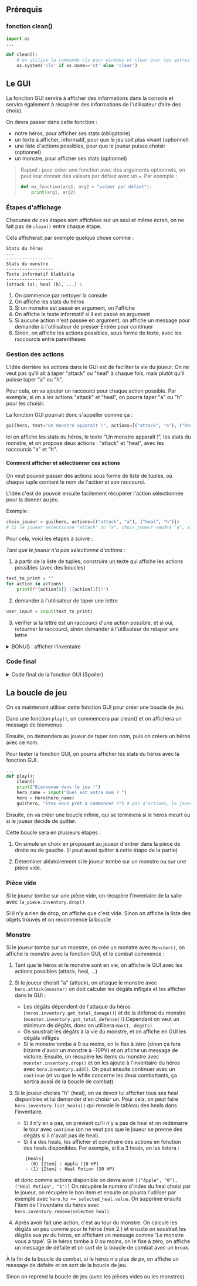 ## Prérequis


### fonction clean()

```python
import os
...

def clean():
    # on utilise la commande cls pour windows et clear pour les autres systèmes
    os.system('cls' if os.name=='nt' else 'clear')
```

## Le GUI

La fonction GUI servira à afficher des informations dans la console et servira également à récupérer des informations de l'utilisateur (faire des choix).

On devra passer dans cette fonction :
- notre héros, pour afficher ses stats (obligatoire)
- un texte à afficher, informatif, pour que le jeu soit plus vivant (optionnel)
- une liste d'actions possibles, pour que le joueur puisse choisir (optionnel)
- un monstre, pour afficher ses stats (optionnel)

> Rappel : pour créer une fonction avec des arguments optionnels, on peut leur donner des valeurs par défaut avec un `=`. Par exemple :
> ```python
> def ma_fonction(arg1, arg2 = "valeur par défaut"):
>     print(arg1, arg2)
> ```

### Étapes d'affichage

Chacunes de ces étapes sont affichées sur un seul et même écran, on ne fait pas de `clean()` entre chaque étape.

Cela afficherait par exemple quelque chose comme :

```
Stats du héros
...
------------------
Stats du monstre
------------------
Texte informatif blablabla
------------------
[attack (a), heal (h), ...] : 
```

1. On commence par nettoyer la console
2. On affiche les stats du héros
3. Si un monstre est passé en argument, on l'affiche
4. On affiche le texte informatif si il est passé en argument
5. Si aucune action n'est passée en argument, on affiche un message pour demander à l'utilisateur de presser Entrée pour continuer
6. Sinon, on affiche les actions possibles, sous forme de texte, avec les raccourcis entre parenthèses

### Gestion des actions

L'idée derrière les actions dans le GUI est de faciliter la vie du joueur. On ne veut pas qu'il ait à taper "attack" ou "heal" à chaque fois, mais plutôt qu'il puisse taper "a" ou "h".

Pour cela, on va ajouter un raccourci pour chaque action possible. Par exemple, si on a les actions "attack" et "heal", on pourra taper "a" ou "h" pour les choisir.

La fonction GUI pourrait donc s'appeller comme ça :

```python
gui(hero, text="Un monstre apparaît !", actions=[("attack", "a"), ("heal", "h")], monster=monster)
```

Ici on affiche les stats du héros, le texte "Un monstre apparaît !", les stats du monstre, et on propose deux actions : "attack" et "heal", avec les raccourcis "a" et "h".

#### Comment afficher et sélectionner ces actions

On veut pouvoir passer des actions sous forme de liste de tuples, où chaque tuple contient le nom de l'action et son raccourci.

L'idée c'est de pouvoir ensuite facilement récupérer l'action sélectionnée pour la donner au jeu.

Exemple :

```python
choix_joueur = gui(hero, actions=[("attack", "a"), ("heal", "h")])
# Si le joueur sélectionne "attack" ou "a", choix_joueur vaudra "a", si il sélectionne "heal" ou 'h', choix_joueur vaudra "h"
```

Pour cela, voici les étapes à suivre :

*Tant que le joueur n'a pas sélectionné d'actions :*

1. à partir de la liste de tuples, construire un texte qui affiche les actions possibles (avec des boucles)

```python
text_to_print = ""
for action in actions:
    print(f"{action[0]} ({action[1]})")
```

2. demander à l'utilisateur de taper une lettre

```python
user_input = input(text_to_print)
```

3. vérifier si la lettre est un raccourci d'une action possible, et si oui, retourner le raccourci, sinon demander à l'utilisateur de retaper une lettre

<details>
<summary>
BONUS : afficher l'inventaire
</summary>
Vous pouvez ajouter dans la boucle, une option pour afficher l'inventaire. L'idée est d'afficher seulement l'inventaire, puis revenir à l'écran précédent.

Pour ça, on peut déjà commencer par ajouter une action "inventory" avec le raccourci "i" dans la liste d'actions.

```python
actions_copy = actions.copy()
actions_copy.append(("inventory", "i"))
```

Ensuite, dans la boucle, on affiche cette action en plus des autres, et on vérifie si l'utilisateur a tapé "i" pour afficher l'inventaire.

Si c'est le cas, on fait un clean(), on affiche l'inventaire et on demande à l'utilisateur de presser Entrée pour continuer.

Ensuite, pour revenir rapidement à l'écran précédent, le plus simple est de rappeler la fonction GUI avec les mêmes arguments que la première fois.

```python
if user_input == "i":
    clean()
    print(hero.inventory)
    input("Press Enter to continue...")
    return gui(hero, text, actions, monster)
else:
    return user_input
```
</details>

### Code final

<details>
<summary>
Code final de la fonction GUI (Spoiler)
</summary>
    
```python
def gui(hero, text = "", actions = [], monster = None):
    clean()
    print(hero)
    if (monster != None):
        print("------------------")
        print(monster)
    print("------------------")
    if (text != ""):
        print(text)
        print("------------------")
    if (len(actions) == 0):
        input("Press Enter to continue...")
        return
    else:
        # ajouter la possibilité de quitter et de regarder dans l'inventaire
        final_actions = actions.copy()
        final_actions.append(("inventory", "i"))
        final_actions.append(("quit", "q")) # on peut quitter dans tous les cas

        # construire le texte de sélection du choix [attack (a), heal (h), ...]
        action_text = ", ".join([f"{choice[0]} ({choice[1]})" for choice in final_actions])

        while(True):
            user_input = input(f"[{action_text}] : ")
            for choice in final_actions: # on vérifie que l'utilisateur a tapé un raccourci valide
                if user_input in choice:
                    # gestion de l'inventaire
                    if "i" in choice:
                        # on affiche l'inventaire
                        clean()
                        print(hero.inventory)
                        print("------------------")
                        input("Press Enter to continue...")
                        # on revient à la fenètre d'avant
                        return gui(hero, text, actions, monster)
                    else :
                        return choice[1] # si l'utilisateur a tapé "heal", on retourne "h"
            print("Incorrect")
```
</details>

## La boucle de jeu

On va maintenant utiliser cette fonction GUI pour créer une boucle de jeu.

Dans une fonction `play()`, on commencera par clean() et on affichera un message de bienvenue.

Ensuite, on demandera au joueur de taper son nom, puis on créera un héros avec ce nom.

Pour tester la fonction GUI, on pourra afficher les stats du héros avec la fonction GUI.

```python
...
def play():
    clean()
    print("Bienvenue dans le jeu !")
    hero_name = input("Quel est votre nom ? ")
    hero = Hero(hero_name)
    gui(hero, "Êtes-vous prêt à commencer ?") # pas d'actions, le joueur devra voir les stats et appuyer sur Entrée
```

Ensuite, on va créer une boucle infinie, qui se terminera si le héros meurt ou si le joueur décide de quitter.

Cette boucle sera en plusieurs étapes :

1. On simule un choix en proposant au joueur d'entrer dans la pièce de droite ou de gauche. (il peut aussi quitter à cette étape de la partie)

2. Déterminer aléatoirement si le joueur tombe sur un monstre ou sur une pièce vide.

### Pièce vide

Si le joueur tombe sur une pièce vide, on récupère l'inventaire de la salle avec `la_piece.inventory.drop()`

Si il n'y a rien de drop, on affiche que c'est vide. Sinon on affiche la liste des objets trouvés et on recommence la boucle

### Monstre

Si le joueur tombe sur un monstre, on crée un monstre avec `Monster()`, on affiche le monstre avec la fonction GUI, et le combat commence :

1. Tant que le héros et le monstre sont en vie, on affiche le GUI avec les actions possibles (attack, heal, ...)

2. Si le joueur choisit "a" (attack), on attaque le monstre avec `hero.attack(monster)` on doit calculer les dégâts infligés et les afficher dans le GUI :
    - Les dégâts dépendent de l'attaque du héros (`heros.inventory.get_total_damage()`) et de la défense du monstre (`monster.inventory.get_total_defense()`).Cependant on veut un minimum de dégâts, donc on utilisera `max(1, degats)`
    - On soustrait les dégâts à la vie du monstre, et on affiche en GUI les dégâts infligés
    - Si le monstre tombe à 0 ou moins, on le fixe à zéro (sinon ça fera bizarre d'avoir un monstre à -10PV) et on afiche un message de victoire. Ensuite, on récupère les items du monstre avec `monster.inventory.drop()` et on les ajoute à l'inventaire du héros avec `hero.inventory.add()`. On peut ensuite continuer avec un `continue` (et vu que le while concerne les deux combattants, ça sortira aussi de la boucle de combat).
3. Si le joueur choisis "h" (heal), on va devoir lui afficher tous ses heal disponibles et lui demander d'en choisir un. Pour cela, on peut faire `hero.inventory.list_heals()` qui renvoie le tableau des heals dans l'inventaire.
    - Si il n'y en a pas, on prévient qu'il n'y a pas de heal et on redémarre le tour avec `continue` (on ne veut pas que le joueur se prenne des dégâts si il n'avait pas de heal).
    - Si il a des heals, les afficher et construire des actions en fonction des heals disponibles. Par exemple, si il a 3 heals, on les listera :
    ```
        [Heals]
        - (0) [Item] : Apple (10 HP)
        - (1) [Item] : Heal Potion (50 HP)
    ```
    et donc comme actions disponible on devra avoir `[("Apple", "0"), ("Heal Potion", "1")]`
    On récupère le numéro d'index du heal choisi par le joueur, on récupère le bon item et ensuite on pourra l'utiliser par exemple avec `hero.hp += selected_heal.value`. On supprime ensuite l'item de l'inventaire du héros avec `hero.inventory.remove(selected_heal)`.

4. Après avoir fait une action, c'est au tour du monstre. On calcule les dégâts un peu comme pour le héros (voir 2.) et ensuite on soustrait les dégâts aux pv du héros, en affichant un message comme 'Le monstre vous a tapé'. Si le héros tombe à 0 ou moins, on le fixe à zéro, on affiche un message de défaite et on sort de la boucle de combat avec un `break`.

À la fin de la boucle de combat, si le héros n'a plus de pv, on affiche un message de défaite et on sort de la boucle de jeu.

Sinon on reprend la boucle de jeu (avec les pièces vides ou les monstres).

